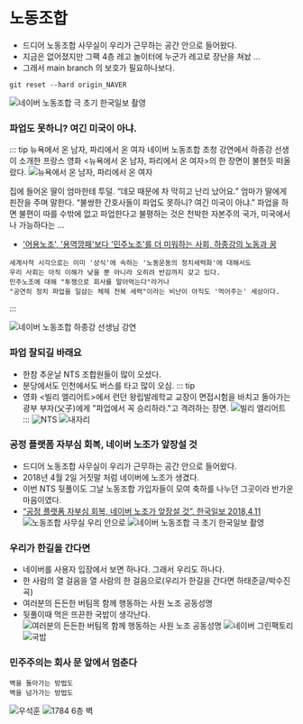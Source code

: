 # 노동조합
- 드디어 노동조합 사무실이 우리가 근무하는 공간 안으로 들어왔다.
- 지금은 없어졌지만 그팩 4층 레고 놀이터에 누군가 레고로 장난을 쳐놨 ...
- 그래서 main branch 의 보호가 필요하나보다.
``` NAVER
git reset --hard origin_NAVER
```
![네이버 노동조합 극 초기 한국일보 촬영](../../../images/naverunion/logo.jpeg)

### 파업도 못하니? 여긴 미국이 아냐.
::: tip 뉴욕에서 온 남자, 파리에서 온 여자
네이버 노동조합 초청 강연에서 하종강 선생이 소개한 프랑스 영화 <뉴욕에서 온 남자, 파리에서 온 여자>의 한 장면이 불현듯 떠올랐다.
![뉴욕에서 온 남자, 파리에서 온 여자](http://hadream.com/xe/files/attach/images/3404/548/003/7ce00dd6e869df0f838ce0a058cc0acd.jpg)

집에 들어온 딸이 엄마한테 투덜. “데모 때문에 차 막히고 난리 났어요.” 엄마가 딸에게 핀잔을 주며 말한다. “불쌍한 간호사들이 파업도 못하니? 여긴 미국이 아냐.” 파업을 하면 불편이 따를 수밖에 없고 파업한다고 불평하는 것은 천박한 자본주의 국가, 미국에서나 가능하다는 ...

- ['어용노조', '용역깡패'보다 '민주노조'를 더 미워하는 사회, 하종강의 노동과 꿈](http://hadream.com/xe/move/3548)

``` union
세계사적 시각으로는 이미 '상식'에 속하는 '노동운동의 정치세력화'에 대해서도
우리 사회는 아직 이해가 낮을 뿐 아니라 오히려 반감까지 갖고 있다. 
민주노조에 대해 "투쟁으로 회사를 말아먹는다"라거나 
"공연히 정치 파업을 일삼는 체제 전복 세력"이라는 비난이 아직도 '먹어주는' 세상이다.
```
:::

![네이버 노동조합 하종강 선생님 강연](../../../images/naverunion/hjk.jpeg)

### 파업 잘되길 바래요
- 한참 추운날 NTS 조합원들이 많이 오셨다.
- 분당에서도 인천에서도 버스를 타고 많이 오심.
::: tip
- 영화 <빌리 엘리어트>에서 런던 왕립발레학교 교장이 면접시험을 바치고 돌아가는 광부 부자(父子)에게 "파업에서 꼭 승리하라."고 격려하는 장면.
![빌리 엘리어트](http://hadream.com/xe/files/attach/images/3404/548/003/ef3920efc0ed9db38becaa912c8c74a6.jpg)
:::
![NTS](../../../images/naverunion/nts.jpeg)
![내자리](../../../images/naverunion/desk2.jpeg)

### 공정 플랫폼 자부심 회복, 네이버 노조가 앞장설 것
- 드디어 노동조합 사무실이 우리가 근무하는 공간 안으로 들어왔다.
- 2018년 4월 2일 거짓말 처럼 네이버에 노조가 생겼다.
- 이번 NTS 뒷풀이도 그날 노동조합 가입자들이 모여 축하를 나누던 그곳이라 반가운 마음이였다.
- [“공정 플랫폼 자부심 회복, 네이버 노조가 앞장설 것”, 한국일보 2018,4,11](https://www.hankookilbo.com/News/Read/201804110457391978)
![노동조합 사무실 우리 안으로](../../../images/naverunion/4f.jpeg)
![네이버 노동조합 극 초기 한국일보 촬영](../../../images/naverunion/hknews.jpeg)


### 우리가 한길을 간다면
- 네이버를 사용자 입장에서 보면 하나다. 그래서 우리도 하나다.
- 한 사람의 열 걸음을 열 사람의 한 걸음으로(우리가 한길을 간다면 하태준글/박수진 곡)
- 여러분의 든든한 버팀목 함께 행동하는 사원 노조 공동성명
- 뒷풀이때 먹은 뜨끈한 국밥이 생각난다.
![여러분의 든든한 버팀목 함께 행동하는 사원 노조 공동성명](../../../images/naverunion/4f-b-b.jpeg)
![네이버 그린팩토리](../../../images/naverunion/gp.jpeg)
![국밥](../../../images/naverunion/gb2.jpeg)

### 민주주의는 회사 문 앞에서 멈춘다
```
벽을 돌아가는 방법도
벽을 넘가가는 방법도
```
![우석훈](../../../images/naverunion/woo.jpeg)
![1784 6층 벽](../../../images/naverunion/w.jpeg)